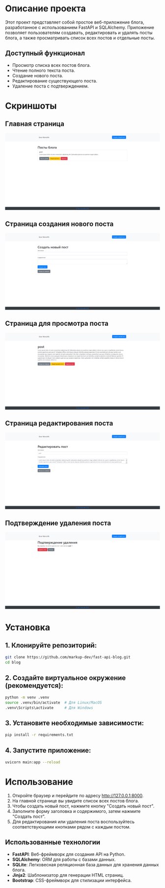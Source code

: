 # Описание проекта

Этот проект представляет собой простое веб-приложение блога, разработанное с использованием FastAPI и SQLAlchemy.
Приложение позволяет пользователям создавать, редактировать и удалять посты блога, а также просматривать список всех
постов и отдельные посты.

## Доступный функционал

- Просмотр списка всех постов блога.
- Чтение полного текста поста.
- Создание нового поста.
- Редактирование существующего поста.
- Удаление поста с подтверждением.

# Скриншоты

## Главная страница

![img_2.png](img_2.png)

## Страница создания нового поста

![img_1.png](img_1.png)

## Страница для просмотра поста

![img.png](img.png)

## Страница редактирования поста

![img_3.png](img_3.png)

## Подтверждение удаления поста

![img_4.png](img_4.png)

# Установка

## 1. Клонируйте репозиторий:

```bash
git clone https://github.com/markup-dev/fast-api-blog.git
cd blog
```

## 2. Создайте виртуальное окружение (рекомендуется):

```bash
python -m venv .venv
source .venv/bin/activate  # Для Linux/MacOS
.venv\Scripts\activate     # Для Windows
```

## 3. Установите необходимые зависимости:

```bash
pip install -r requirements.txt
```

## 4. Запустите приложение:

```bash
uvicorn main:app --reload
```

# Использование

1. Откройте браузер и перейдите по адресу http://127.0.0.1:8000.
2. На главной странице вы увидите список всех постов блога.
3. Чтобы создать новый пост, нажмите кнопку "Создать новый пост".
4. Заполните форму заголовка и содержимого, затем нажмите "Создать пост".
5. Для редактирования или удаления поста воспользуйтесь соответствующими кнопками рядом с каждым постом.

## Использованные технологии

- **FastAPI**: Веб-фреймворк для создания API на Python.
- **SQLAlchemy**: ORM для работы с базами данных.
- **SQLite**: Легковесная реляционная база данных для хранения данных блога.
- **Jinja2**: Шаблонизатор для генерации HTML страниц.
- **Bootstrap**: CSS-фреймворк для стилизации интерфейса.